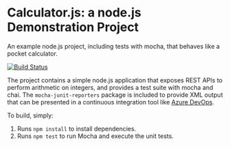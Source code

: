 Calculator.js: a node.js Demonstration Project
==============================================
An example node.js project, including tests with mocha, that behaves like
a pocket calculator.

[![Build Status](https://dev.azure.com/jarmoruusiala/Integrating%20External%20Source%20Control%20with%20Azure%20Pipelines/_apis/build/status/ruusiala.calculator?branchName=master)](https://dev.azure.com/jarmoruusiala/Integrating%20External%20Source%20Control%20with%20Azure%20Pipelines/_build/latest?definitionId=6&branchName=master)

The project contains a simple node.js application that exposes REST APIs
to perform arithmetic on integers, and provides a test suite with mocha
and chai.  The `mocha-junit-reporters` package is included to provide XML
output that can be presented in a continuous integration tool like
[Azure DevOps](https://azure.com/devops).

To build, simply:

1. Runs `npm install` to install dependencies.
2. Runs `npm test` to run Mocha and execute the unit tests.

